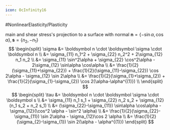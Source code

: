 ```yaml
---
icon: OcInfinity16
---
```


#NonlinearElasticity/Plasticity 

main and shear stress's projection to a surface with normal $\boldsymbol n = \{-\sin\alpha,\cos\alpha\}, \boldsymbol s = \{n_2, -n_1\}$
$$
\begin{split}
\sigma &= \boldsymbol n \cdot \boldsymbol \sigma \cdot \boldsymbol n \\
&= \sigma_{11} n_1^2 + \sigma_{22} n_2^2 + 2\sigma_{12} n_1 n_2 \\
&= \sigma_{11} \sin^2\alpha + \sigma_{22} \cos^2\alpha - 2\sigma_{12} \sin\alpha \cos\alpha \\
&= \frac{1}{2}(\sigma_{11}+\sigma_{22}) + \frac{1}{2}(\sigma_{11}-\sigma_{22}) \cos 2\alpha - \sigma_{12} \sin 2\alpha \\
&= \frac{1}{2}(\sigma_{1}+\sigma_{2}) + \frac{1}{2}(\sigma_{1}-\sigma_{2}) \cos 2(\alpha-\alpha^{(1)}) \\
\end{split}
$$
$$
\begin{split}
\tau &= \boldsymbol n \cdot \boldsymbol \sigma \cdot \boldsymbol s \\
&= \sigma_{11} n_1 s_1 + \sigma_{22} n_2 s_2 + \sigma_{12} (n_1 s_2 + n_2 s_1) \\
&= (\sigma_{22}-\sigma_{11}) \sin\alpha \cos\alpha - \sigma_{12}(\cos^2 \alpha - \sin^2 \alpha) \\
&= \frac{1}{2}(\sigma_{22}-\sigma_{11}) \sin 2\alpha - \sigma_{12}\cos 2 \alpha \\
&= \frac{1}{2}(\sigma_{2}-\sigma_{1}) \sin 2(\alpha - \alpha^{(1)})
\end{split}
$$
